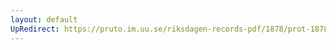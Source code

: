 ```yaml
---
layout: default
UpRedirect: https://pruto.im.uu.se/riksdagen-records-pdf/1878/prot-1878--ak--026/prot-1878--ak--026_030.pdf
---
```

